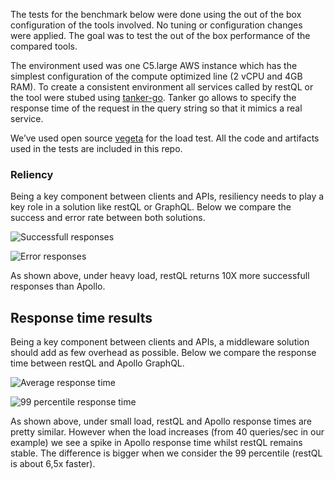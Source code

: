 The tests for the benchmark below were done using the out of the box configuration of the tools involved. No tuning or configuration changes were applied. The goal was to test the out of the box performance of the compared tools.

The environment used was one C5.large AWS instance which has the simplest configuration of the compute optimized line (2 vCPU and 4GB RAM). To create a consistent environment all services called by restQL or the tool were stubed using [tanker-go]( https://github.com/MachadoLhes/tanker-go). Tanker go allows to specify the response time of the request in the query string so that it mimics a real service.

We’ve used open source [vegeta](https://github.com/tsenart/vegeta) for the load test. All the code and artifacts used in the tests are included in this repo.

### Reliency

Being a key component between clients and APIs, resiliency needs to play a key role in a solution like restQL or GraphQL. Below we compare the success and error rate between both solutions.

![Successfull responses](https://docs.google.com/spreadsheets/d/e/2PACX-1vRuM9L7z60rDmjctuZzG4KdOD41JMwzXdwt_J-MyJYTpwi_TS4XjvkLwhrR3IK4rrBdj-J3kGWtSnu1/pubchart?oid=1261108315&format=image)

![Error responses](https://docs.google.com/spreadsheets/d/e/2PACX-1vRuM9L7z60rDmjctuZzG4KdOD41JMwzXdwt_J-MyJYTpwi_TS4XjvkLwhrR3IK4rrBdj-J3kGWtSnu1/pubchart?oid=1002516891&format=image)

As shown above, under heavy load, restQL returns 10X more successfull responses than Apollo.

## Response time results

Being a key component between clients and APIs, a middleware solution should add as few overhead as possible. Below we compare the response time between restQL and Apollo GraphQL.

![Average response time](https://docs.google.com/spreadsheets/d/e/2PACX-1vRuM9L7z60rDmjctuZzG4KdOD41JMwzXdwt_J-MyJYTpwi_TS4XjvkLwhrR3IK4rrBdj-J3kGWtSnu1/pubchart?oid=1622668985&format=image)

![99 percentile response time](https://docs.google.com/spreadsheets/d/e/2PACX-1vRuM9L7z60rDmjctuZzG4KdOD41JMwzXdwt_J-MyJYTpwi_TS4XjvkLwhrR3IK4rrBdj-J3kGWtSnu1/pubchart?oid=660505214&format=image)

As shown above, under small load, restQL and Apollo response times are pretty similar. However when the load increases (from 40 queries/sec in our example) we see a spike in Apollo response time whilst restQL remains stable. The difference is bigger when we consider the 99 percentile (restQL is about 6,5x faster).  







